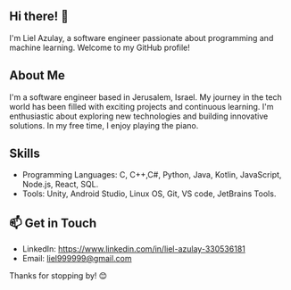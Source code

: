 ## Hi there! 👋

I'm Liel Azulay, a software engineer passionate about programming and machine learning. Welcome to my GitHub profile!

## About Me

I'm a software engineer based in Jerusalem, Israel. My journey in the tech world has been filled with exciting projects and continuous learning. I'm enthusiastic about exploring new technologies and building innovative solutions. In my free time, I enjoy playing the piano.

## Skills

- Programming Languages: C, C++,C#, Python, Java, Kotlin, JavaScript, Node.js, React, SQL.
- Tools: Unity, Android Studio, Linux OS, Git, VS code, JetBrains Tools.

## 📫 Get in Touch

- LinkedIn: https://www.linkedin.com/in/liel-azulay-330536181
- Email: liel999999@gmail.com


Thanks for stopping by! 😊


<!--
**liel20946/liel20946** is a ✨ _special_ ✨ repository because its `README.md` (this file) appears on your GitHub profile.

Here are some ideas to get you started:

- 🔭 I’m currently working on ...
- 🌱 I’m currently learning ...
- 👯 I’m looking to collaborate on ...
- 🤔 I’m looking for help with ...
- 💬 Ask me about ...
- 📫 How to reach me: ...
- 😄 Pronouns: ...
- ⚡ Fun fact: ...
-->
